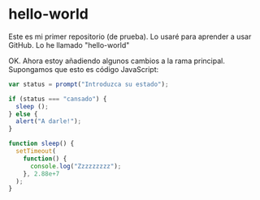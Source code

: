 # hello-world
Este es mi primer repositorio (de prueba). Lo usaré para aprender a usar GitHub. Lo he llamado "hello-world"

OK. Ahora estoy añadiendo algunos cambios a la rama principal.
Supongamos que esto es código JavaScript:

```javascript
var status = prompt("Introduzca su estado");

if (status === "cansado") {
  sleep ();
} else {
  alert("A darle!");
}

function sleep() {
  setTimeout(
    function() {
      console.log("Zzzzzzzzz");
    }, 2.88e+7
  );
}
```
